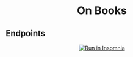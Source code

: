 <h1 align="center">
  On Books
</h1>

<!-- <h1 align="center">
  Kenzie Hub - API
</h1>

<p align = "center">
Este é o backend da aplicação KenzieHub - Um hub de portfólios de programadores daqui da Kenzie! O objetivo dessa aplicação é conseguir criar um frontend de qualidade em grupo, utilizando o que foi ensinado no segundo módulo do curso (Q2) - E desenvolver hard skills e soft skills.
</p>

<blockquote align="center">“Sempre passar o que você aprendeu. - Mestre Yoda”</blockquote>

<p align="center">
  <a href="#endpoints">Endpoints</a>&nbsp;&nbsp;&nbsp;&nbsp;&nbsp;&nbsp;
</p> -->

## **Endpoints**

<!-- A API tem um total de 13 endpoints, sendo em volta principalmente do usuário (dev) - podendo cadastrar seu perfil, tecnologias que estuda e trabalhos realizados. <br/> -->

<a style="display:flex; justify-content:center" href="https://insomnia.rest/run/?label=Li-Marus&uri=https%3A%2F%2Fgithub.com%2FGrupo-5-Daniel-Kenzie-Academy%2FApi-Li-Maurus%2Fblob%2Fmain%2Finsomnia.json" target="_blank"><img src="https://insomnia.rest/images/run.svg" alt="Run in Insomnia"></a>

<!-- <blockquote> Para importar o JSON no Insomnia é só clicar no botão "Run in Insomnia". Depois é só seguir os passos que ele irá importar todos os endpoints em seu insomnia.
</blockquote>
<br>

A url base da API é https://kenziehub.herokuapp.com

## Rotas que não precisam de autenticação

<h2 align ='center'> Listando usuários </h2>

Nessa aplicação o usuário sem fazer login ou se cadastrar pode ver os devs já cadastrados na plataforma, na API podemos acessar a lista dessa forma:
Aqui conseguimos ver os usuários, suas tecnologias e seus trabalhos cadastrados. -->
